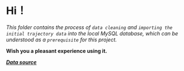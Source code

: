 # Hi！

*This folder contains the process of `data cleaning` and `importing the initial trajectory data` into the local MySQL database, which can be understood as a `prerequisite` for this project.*

**Wish you a pleasant experience using it.**

[***Data source***](https://www.kaggle.com/datasets/marquis03/geolife-trajectories-1-3)
